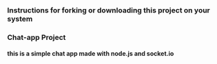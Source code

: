 ### Instructions for forking or downloading this project on your system
### Chat-app Project
#### this is a simple chat app made with node.js and socket.io
